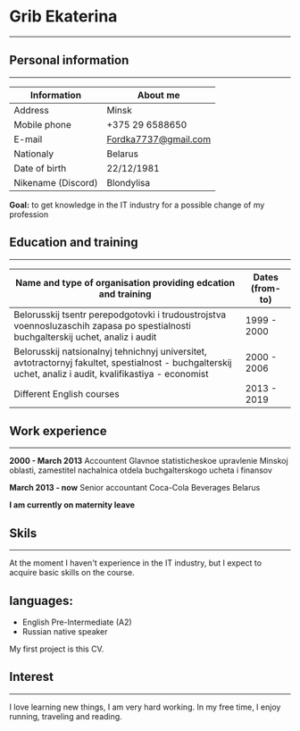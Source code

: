 # Grib Ekaterina

---

## Personal information

---
Information| About me
---|---
Address| Minsk
Mobile phone| +375 29 6588650
E-mail| Fordka7737@gmail.com
Nationaly| Belarus
Date of birth| 22/12/1981
Nikename (Discord)| Blondylisa

**Goal:** to get knowledge in the IT industry for a possible change of my profession

## Education and training

---
Name and type of organisation providing edcation and training| Dates (from-to)
---|---
Belorusskij tsentr perepodgotovki i trudoustrojstva voennosluzaschih zapasa po spestialnosti buchgalterskij uchet, analiz i audit| 1999 - 2000
Belorusskij natsionalnyj tehnichnyj universitet, avtotractornyj fakultet, spestialnost -    buchgalterskij uchet, analiz i audit, kvalifikastiya - economist| 2000 - 2006
Different English courses| 2013 - 2019

## Work experience

---
**2000 - March 2013**
Accountent
Glavnoe statisticheskoe upravlenie Minskoj oblasti, zamestitel nachalnica otdela buchgalterskogo ucheta i finansov

**March 2013 - now**
Senior accountant
Coca-Cola Beverages Belarus

**I am currently on maternity leave**

## Skils

---
At the moment I haven't experience in the IT industry, but I expect to acquire basic skills on the course.

## languages:

+ English Pre-Intermediate (A2)
+ Russian native speaker

My first project is this CV.

## Interest

---
I love learning new things, I am very hard working. In my free time, I enjoy running, traveling and reading.
